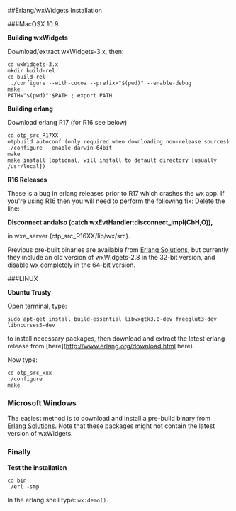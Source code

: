 ##Erlang/wxWidgets Installation


###MacOSX 10.9

**Building wxWidgets**

Download/extract wxWidgets-3.x, then:
<pre><code>cd wxWidgets-3.x
mkdir build-rel
cd build-rel
../configure --with-cocoa --prefix="$(pwd)" --enable-debug
make
PATH="$(pwd)":$PATH ; export PATH
</code></pre>

**Building erlang**

Download erlang R17 (for R16 see below)
<pre><code>cd otp_src_R17XX
otpbuild autoconf (only required when downloading non-release sources)
./configure --enable-darwin-64bit
make
make install (optional, will install to default directory [usually /usr/local])
</code></pre>

**R16 Releases**

These is a bug in erlang releases prior to R17 which crashes the wx app. If you're using R16 then you will need to perform the following fix:
Delete the line:

**Disconnect andalso (catch wxEvtHandler:disconnect_impl(CbH,O)),**

in wxe_server (otp_src_R16XX/lib/wx/src).

Previous pre-built binaries are available from [Erlang Solutions](https://www.erlang-solutions.com/downloads/), but currently they include an old version of wxWidgets-2.8 in the 32-bit version, and disable wx completely in the 64-bit version.


###LINUX

**Ubuntu Trusty**

Open terminal, type:

`sudo apt-get install build-essential libwxgtk3.0-dev freeglut3-dev libncurses5-dev`

to install necessary packages, then download and extract the latest erlang release from [here](http://www.erlang.org/download.html here).

Now type:

<pre><code>cd otp_src_xxx
./configure
make
</pre></code>


### Microsoft Windows

The easiest method is to download and install a pre-build binary from [Erlang Solutions](https://www.erlang-solutions.com/downloads/). Note that these packages might not contain the latest version of wxWidgets.


### Finally

**Test the installation**
<pre><code>cd bin
./erl -smp</pre></code>

In the erlang shell type:
`wx:demo().`
